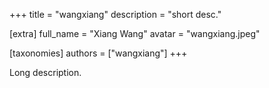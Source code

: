 +++
title = "wangxiang"
description = "short desc."

[extra]
full_name = "Xiang Wang"
avatar = "wangxiang.jpeg"

[taxonomies]
authors = ["wangxiang"]
+++

Long description.